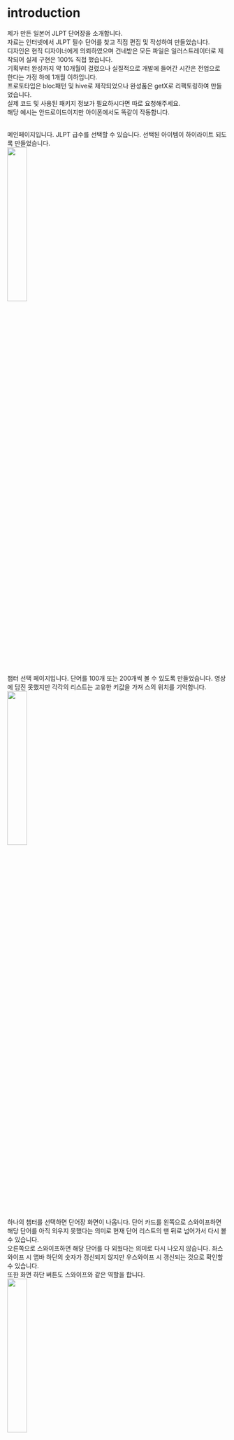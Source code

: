 # introduction

제가 만든 일본어 JLPT 단어장을 소개합니다.<br>
자료는 인터넷에서 JLPT 필수 단어를 찾고 직접 편집 및 작성하여 만들었습니다.<br>
디자인은 현직 디자이너에게 의뢰하였으며 건네받은 모든 파일은 일러스트레이터로 제작되어 실제 구현은 100% 직접 했습니다.<br>
기획부터 완성까지 약 10개월이 걸렸으나 실질적으로 개발에 들어간 시간은 전업으로 한다는 가정 하에 1개월 이하입니다.<br>
프로토타입은 bloc패턴 및 hive로 제작되었으나 완성품은 getX로 리팩토링하여 만들었습니다.<br>
실제 코드 및 사용된 패키지 정보가 필요하시다면 따로 요청해주세요.<br>
해당 예시는 안드로이드이지만 아이폰에서도 똑같이 작동합니다.<br><br>


메인페이지입니다. JLPT 급수를 선택할 수 있습니다. 선택된 아이템이 하이라이트 되도록 만들었습니다.<br>
<img src="https://user-images.githubusercontent.com/33222740/110444569-8964cd80-8100-11eb-81b7-e31a1a287cbf.gif" width="30%"><br><br>


챕터 선택 페이지입니다. 단어를 100개 또는 200개씩 볼 수 있도록 만들었습니다. 영상에 담진 못했지만 각각의 리스트는 고유한 키값을 가져 스의 위치를 기억합니다.<br>
<img src="https://user-images.githubusercontent.com/33222740/110444611-941f6280-8100-11eb-99da-5fd1ff56acca.gif" width="30%"><br><br>


하나의 챕터를 선택하면 단어장 화면이 나옵니다. 단어 카드를 왼쪽으로 스와이프하면 해당 단어를 아직 외우지 못했다는 의미로 현재 단어 리스트의 맨 뒤로 넘어가서 다시 볼 수 있습니다. <br>
오른쪽으로 스와이프하면 해당 단어를 다 외웠다는 의미로 다시 나오지 않습니다. 좌스와이프 시 앱바 하단의 숫자가 갱신되지 않지만 우스와이프 시 갱신되는 것으로 확인할 수 있습니다.<br>
또한 화면 하단 버튼도 스와이프와 같은 역할을 합니다.<br>
<img src="https://user-images.githubusercontent.com/33222740/110444674-a6999c00-8100-11eb-8659-837eed22ee10.gif" width="30%"><br><br>


모든 단어를 다 외웠다면(우스와이프했다면) 다이얼로그 창이 뜨며 챕터 선택 페이지로 이동할 수 있습니다.<br>
챕터 목록 우측에서 5개의 구슬 중 하나의 구슬이 분홍색으로 활성화되는 것을 확인할 수 있고 이 구슬 Row들은 해당 챕터를 몇 번 공부했는지 확인하는 용도로 쓰입니다.<br>
<img src="https://user-images.githubusercontent.com/33222740/110444704-af8a6d80-8100-11eb-85b3-cf0b2073128c.gif" width="30%"><br><br>


선택된 챕터의 아이콘이 빨간색으로 변하기 때문에 나중에 봐도 해당 챕터를 공부하는 중인지 아닌지 확인 가능합니다. <br>
참고로 한번의 공부를 끝낸다면 아이콘은 다시 비활성화되며 이것은 이전 영상에서 확인할 수 있습니다.<br>
<img src="https://user-images.githubusercontent.com/33222740/110444787-c3ce6a80-8100-11eb-8840-222ea70f1809.gif" width="30%"><br><br>


앱을 완전히 종료시켰다가 다시 켜도 자료는 이전처럼 유지됩니다.<br>
https://user-images.githubusercontent.com/33222740/110444900-e6608380-8100-11eb-93b8-dbaac714a57c.mp4


